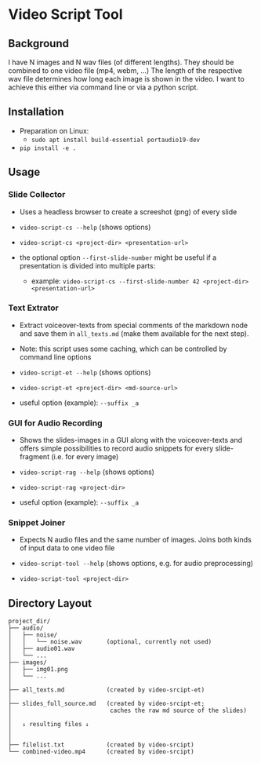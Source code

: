 
# Video Script Tool
## Background

I have N images and N wav files (of different lengths). They should be combined to one video file (mp4, webm, ...)
The length of the respective wav file determines how long each image is shown in the video.
I want to achieve this either via command line or via a python script.


## Installation

- Preparation on Linux:
    - `sudo apt install build-essential portaudio19-dev`
- `pip install -e .`


## Usage

### Slide Collector

- Uses a headless browser to create a screeshot (png) of every slide

- `video-script-cs --help` (shows options)
- `video-script-cs <project-dir> <presentation-url>`
- the optional option `--first-slide-number` might be useful if a presentation is divided into multiple parts:
    - example: `video-script-cs --first-slide-number 42 <project-dir> <presentation-url>`

### Text Extrator

- Extract voiceover-texts from special comments of the markdown node and
save them in `all_texts.md` (make them available for the next step).
- Note: this script uses some caching, which can be controlled by command line options

- `video-script-et --help` (shows options)
- `video-script-et <project-dir> <md-source-url>`
- useful option (example): `--suffix _a`


### GUI for Audio Recording

- Shows the slides-images in a GUI along with the voiceover-texts and offers simple possibilities
to record audio snippets for every slide-fragment (i.e. for every image)

- `video-script-rag --help` (shows options)
- `video-script-rag <project-dir>`
- useful option (example): `--suffix _a`

### Snippet Joiner

- Expects N audio files and the same number of images. Joins both kinds of input data to one video file

- `video-script-tool --help` (shows options, e.g. for audio preprocessing)
- `video-script-tool <project-dir>`

## Directory Layout

```
project_dir/
├── audio/
│   ├── noise/
│   │   └── noise.wav       (optional, currently not used)
│   ├── audio01.wav
│   └── ...
├── images/
│   ├── img01.png
│   └── ...
│
├── all_texts.md            (created by video-srcipt-et)
│
├── slides_full_source.md   (created by video-srcipt-et;
│                            caches the raw md source of the slides)
│
│   ↓ resulting files ↓
│
│
├── filelist.txt            (created by video-srcipt)
└── combined-video.mp4      (created by video-srcipt)
```
